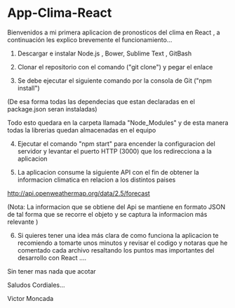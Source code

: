 # App-Clima-React

Bienvenidos a mi primera aplicacion de pronosticos del clima en React , a continuación les explico brevemente el funcionamiento...

1) Descargar e instalar Node.js , Bower, Sublime Text , GitBash 

2) Clonar el repositorio con el comando ("git clone") y pegar el enlace 

3) Se debe ejecutar el siguiente comando por la consola de Git ("npm install")

(De esa forma todas las dependecias que estan declaradas en el package.json seran instaladas)

Todo esto quedara en la carpeta llamada "Node_Modules" y de esta manera todas la librerias quedan almacenadas en el equipo

4) Ejecutar el comando "npm start" para encender la configuracion del servidor y levantar el puerto HTTP (3000) que los redirecciona a la aplicacion

5) La aplicacion consume la siguiente API con el fin de obtener la informacion climatica en relacion a los distintos paises 

http://api.openweathermap.org/data/2.5/forecast
  
(Nota: La informacion que se obtiene del Api se mantiene en formato JSON de tal forma que se recorre el objeto y se captura la informacion más relevante )

6) Si quieres tener una idea más clara de como funciona la aplicacion te recomiendo a tomarte unos minutos y revisar el codigo y notaras que he comentado cada archivo resaltando los puntos mas importantes del desarrollo con React ....

Sin tener mas nada que acotar

Saludos Cordiales...

Victor Moncada
